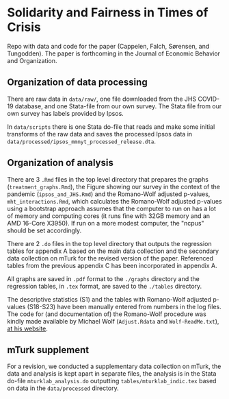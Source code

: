 # Solidarity and Fairness in Times of Crisis
Repo with data and code for the paper (Cappelen, Falch, Sørensen, and Tungodden). The paper
is forthcoming in the Journal of Economic Behavior and Organization.


## Organization of data processing
There are raw data in `data/raw/`, one file downloaded from the JHS
COVID-19 database, and one Stata-file from our own survey. 
The Stata file from our own survey has labels provided by Ipsos.

In `data/scripts` there is one Stata do-file that reads and make
some initial transforms of the raw data and saves the processed
Ipsos data in `data/processed/ipsos_mmnyt_processed_release.dta`. 

## Organization of analysis
There are 3 `.Rmd` files in the top level directory that prepares the
graphs (`treatment_graphs.Rmd`), the Figure showing our survey in the
context of the pandemic (`ipsos_and_JHS.Rmd`) and the Romano-Wolf adjusted p-values,
`mht_interactions.Rmd`, which calculates the Romano-Wolf adjusted
p-values using a bootstrap approach assumes that the computer to run on
has a lot of memory and computing cores (it runs fine with 32GB memory
and an AMD 16-Core X3950). If run on a more modest computer, the
"ncpus" should be set accordingly.

There are 2 `.do` files in the top level directory that outputs
the regression tables for appendix A based on the main 
data collection and the secondary data collection on mTurk for the
revised version of the paper. Referenced tables from the previous appendix C has
been incorporated in appendix A.

All graphs are saved in `.pdf` format to the `./graphs` directory and
the regression tables, in `.tex` format, are saved to the `./tables`
directory. 

The descriptive statistics (S1) and the tables with Romano-Wolf
adjusted p-values (S18-S23) have been manually entered from numbers in
the log files. The code for (and documentation of) the Romano-Wolf
procedure was kindly made available by Michael Wolf (`Adjust.Rdata`
and `Wolf-ReadMe.txt`), [at his website](https://www.econ.uzh.ch/dam/jcr:41da043f-96a2-43b9-9264-da24e6b66dc0/Adjust_R_code.zip).


## mTurk supplement
For a revision, we conducted a supplementary data collection on mTurk,
the data and analysis is kept apart in separate files, the analysis
is in the Stata do-file `mturklab_analysis.do` outputting `tables/mturklab_indic.tex` 
based on data in the `data/processed` directory.

